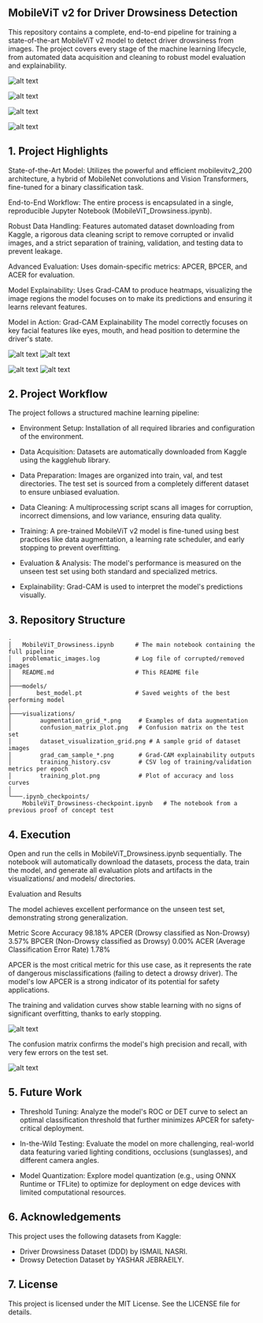 ## MobileViT v2 for Driver Drowsiness Detection

This repository contains a complete, end-to-end pipeline for training a state-of-the-art MobileViT v2 model to detect driver drowsiness from images. The project covers every stage of the machine learning lifecycle, from automated data acquisition and cleaning to robust model evaluation and explainability.

![alt text](https://img.shields.io/badge/Python-3.10-blue.svg)


![alt text](https://img.shields.io/badge/Framework-PyTorch-orange.svg)


![alt text](https://img.shields.io/badge/License-MIT-green.svg)


![alt text](https://img.shields.io/badge/Data-Kaggle-blue.svg)


## 1. Project Highlights

State-of-the-Art Model: Utilizes the powerful and efficient mobilevitv2_200 architecture, a hybrid of MobileNet convolutions and Vision Transformers, fine-tuned for a binary classification task.

End-to-End Workflow: The entire process is encapsulated in a single, reproducible Jupyter Notebook (MobileViT_Drowsiness.ipynb).

Robust Data Handling: Features automated dataset downloading from Kaggle, a rigorous data cleaning script to remove corrupted or invalid images, and a strict separation of training, validation, and testing data to prevent leakage.

Advanced Evaluation: Uses domain-specific metrics: APCER, BPCER, and ACER for evaluation.

Model Explainability: Uses Grad-CAM to produce heatmaps, visualizing the image regions the model focuses on to make its predictions and ensuring it learns relevant features.

Model in Action: 
Grad-CAM Explainability
The model correctly focuses on key facial features like eyes, mouth, and head position to determine the driver's state.

![alt text](visualizations/grad_cam_sample_64_Drowsy_drowsy.png)
![alt text](visualizations/grad_cam_sample_1087_Non%20Drowsy_nondrowsy.png)
	

![alt text](visualizations/grad_cam_sample_651_Drowsy_drowsy.png)
![alt text](visualizations/grad_cam_sample_1443_Non%20Drowsy_nondrowsy.png)


## 2. Project Workflow

The project follows a structured machine learning pipeline:

- Environment Setup: Installation of all required libraries and configuration of the environment.

- Data Acquisition: Datasets are automatically downloaded from Kaggle using the kagglehub library.

- Data Preparation: Images are organized into train, val, and test directories. The test set is sourced from a completely different dataset to ensure unbiased evaluation.

- Data Cleaning: A multiprocessing script scans all images for corruption, incorrect dimensions, and low variance, ensuring data quality.

- Training: A pre-trained MobileViT v2 model is fine-tuned using best practices like data augmentation, a learning rate scheduler, and early stopping to prevent overfitting.

- Evaluation & Analysis: The model's performance is measured on the unseen test set using both standard and specialized metrics.

- Explainability: Grad-CAM is used to interpret the model's predictions visually.


## 3. Repository Structure

```
.
│   MobileViT_Drowsiness.ipynb      # The main notebook containing the full pipeline
│   problematic_images.log          # Log file of corrupted/removed images
│   README.md                       # This README file
│
├───models/
│       best_model.pt               # Saved weights of the best performing model
│
├───visualizations/
│        augmentation_grid_*.png     # Examples of data augmentation
│        confusion_matrix_plot.png   # Confusion matrix on the test set
│        dataset_visualization_grid.png # A sample grid of dataset images
│        grad_cam_sample_*.png       # Grad-CAM explainability outputs
│        training_history.csv        # CSV log of training/validation metrics per epoch
│        training_plot.png           # Plot of accuracy and loss curves
│
└───.ipynb_checkpoints/
    MobileViT_Drowsiness-checkpoint.ipynb   # The notebook from a previous proof of concept test
```

## 4. Execution

Open and run the cells in MobileViT_Drowsiness.ipynb sequentially. The notebook will automatically download the datasets, process the data, train the model, and generate all evaluation plots and artifacts in the visualizations/ and models/ directories.

Evaluation and Results

The model achieves excellent performance on the unseen test set, demonstrating strong generalization.

Metric	Score
Accuracy	98.18%
APCER (Drowsy classified as Non-Drowsy)	3.57%
BPCER (Non-Drowsy classified as Drowsy)	0.00%
ACER (Average Classification Error Rate)	1.78%

APCER is the most critical metric for this use case, as it represents the rate of dangerous misclassifications (failing to detect a drowsy driver). The model's low APCER is a strong indicator of its potential for safety applications.

The training and validation curves show stable learning with no signs of significant overfitting, thanks to early stopping.

![alt text](visualizations/training_plot.png)


The confusion matrix confirms the model's high precision and recall, with very few errors on the test set.

![alt text](visualizations/confusion_matrix_plot.png)



## 5. Future Work

- Threshold Tuning: Analyze the model's ROC or DET curve to select an optimal classification threshold that further minimizes APCER for safety-critical deployment.

- In-the-Wild Testing: Evaluate the model on more challenging, real-world data featuring varied lighting conditions, occlusions (sunglasses), and different camera angles.

- Model Quantization: Explore model quantization (e.g., using ONNX Runtime or TFLite) to optimize for deployment on edge devices with limited computational resources.


## 6. Acknowledgements

This project uses the following datasets from Kaggle:
- Driver Drowsiness Dataset (DDD) by ISMAIL NASRI.
- Drowsy Detection Dataset by YASHAR JEBRAEILY.

## 7. License
This project is licensed under the MIT License. See the LICENSE file for details.
